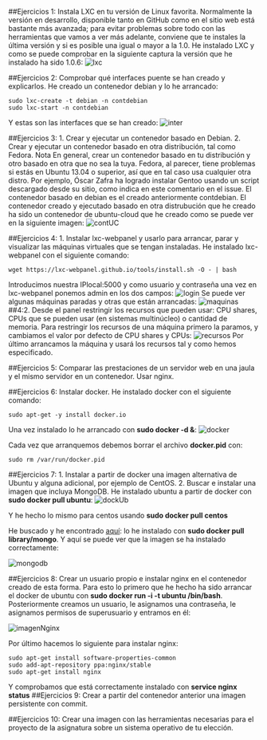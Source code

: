 ##Ejercicios 1: Instala LXC en tu versión de Linux favorita. Normalmente la versión en desarrollo, disponible tanto en GitHub como en el sitio web está bastante más avanzada; para evitar problemas sobre todo con las herramientas que vamos a ver más adelante, conviene que te instales la última versión y si es posible una igual o mayor a la 1.0.
He instalado LXC y como se puede comprobar en la siguiente captura la versión que he instalado ha sido 1.0.6:
![lxc](http://i1042.photobucket.com/albums/b422/Pedro_Gazquez_Navarrete/Captura%20de%20pantalla%20de%202015-11-27%20104136_zpskoyc7qst.png)


##Ejercicios 2: Comprobar qué interfaces puente se han creado y explicarlos.
He creado un contenedor debian y lo he arrancado:
```
sudo lxc-create -t debian -n contdebian
sudo lxc-start -n contdebian
```
Y estas son las interfaces que se han creado:
![inter](http://i1042.photobucket.com/albums/b422/Pedro_Gazquez_Navarrete/Captura%20de%20pantalla%20de%202015-12-04%20130519_zpsgk2tq5eb.png)

##Ejercicios 3: 1. Crear y ejecutar un contenedor basado en Debian. 2. Crear y ejecutar un contenedor basado en otra distribución, tal como Fedora. Nota En general, crear un contenedor basado en tu distribución y otro basado en otra que no sea la tuya. Fedora, al parecer, tiene problemas si estás en Ubuntu 13.04 o superior, así que en tal caso usa cualquier otra distro. Por ejemplo, Óscar Zafra ha logrado instalar Gentoo usando un script descargado desde su sitio, como indica en este comentario en el issue.
El contenedor basado en debian es el creado anteriormente contdebian. El contenedor creado y ejecutado basado en otra distrubución que he creado ha sido un contenedor de ubuntu-cloud que he creado como se puede ver en la siguiente imagen:
![contUC](http://i1042.photobucket.com/albums/b422/Pedro_Gazquez_Navarrete/Captura%20de%20pantalla%20de%202015-12-05%20120121_zpsxkzvgtbl.png)

##Ejercicios 4: 1. Instalar lxc-webpanel y usarlo para arrancar, parar y visualizar las máquinas virtuales que se tengan instaladas. 
He instalado lxc-webpanel con el siguiente comando:
```
wget https://lxc-webpanel.github.io/tools/install.sh -O - | bash
```
Introducimos nuestra IPlocal:5000 y como usuario y contraseña una vez en lxc-webpanel ponemos admin en los dos campos:
![login](http://i1042.photobucket.com/albums/b422/Pedro_Gazquez_Navarrete/Captura%20de%20pantalla%20de%202015-12-05%20122648_zpsj9dmo2d7.png)
Se puede ver algunas máquinas paradas y otras que están arrancadas:
![maquinas](http://i1042.photobucket.com/albums/b422/Pedro_Gazquez_Navarrete/Captura%20de%20pantalla%20de%202015-12-05%20124242_zpseyotrrgf.png)
##4:2. Desde el panel restringir los recursos que pueden usar: CPU shares, CPUs que se pueden usar (en sistemas multinúcleo) o cantidad de memoria.
Para restringir los recursos de una máquina primero la paramos, y cambiamos el valor por defecto de CPU shares y CPUs:
![recursos](http://i1042.photobucket.com/albums/b422/Pedro_Gazquez_Navarrete/Captura%20de%20pantalla%20de%202015-12-05%20124503_zpsl2p2xrha.png)
Por último arrancamos la máquina y usará los recursos tal y como hemos especificado.


##Ejercicios 5: Comparar las prestaciones de un servidor web en una jaula y el mismo servidor en un contenedor. Usar nginx.


##Ejercicios 6: Instalar docker.
He instalado docker con el siguiente comando:
```
sudo apt-get -y install docker.io
```
Una vez instalado lo he arrancado con **sudo docker -d &**:
![docker](http://i1042.photobucket.com/albums/b422/Pedro_Gazquez_Navarrete/Captura%20de%20pantalla%20de%202015-12-05%20132804_zpslmy5q29a.png)

Cada vez que arranquemos debemos borrar el archivo **docker.pid** con:
```
sudo rm /var/run/docker.pid
```

##Ejercicios 7: 1. Instalar a partir de docker una imagen alternativa de Ubuntu y alguna adicional, por ejemplo de CentOS. 2. Buscar e instalar una imagen que incluya MongoDB.
He instalado ubuntu a partir de docker con **sudo docker pull ubuntu**:
![dockUb](http://i1042.photobucket.com/albums/b422/Pedro_Gazquez_Navarrete/Captura%20de%20pantalla%20de%202015-12-05%20133647_zpshhqmufwo.png)

Y he hecho lo mismo para centos usando **sudo docker pull centos**

He buscado y he encontrado [aquí](https://github.com/dockerfile/mongodb): lo he instalado con **sudo docker pull library/mongo**.
Y aquí se puede ver que la imagen se ha instalado correctamente: 

![mongodb](http://i1042.photobucket.com/albums/b422/Pedro_Gazquez_Navarrete/Captura%20de%20pantalla%20de%202015-12-08%20192716_zpszpdzsrh9.png)


##Ejercicios 8: Crear un usuario propio e instalar nginx en el contenedor creado de esta forma.
Para esto lo primero que he hecho ha sido arrancar el docker de ubuntu con **sudo docker run -i -t ubuntu /bin/bash**.
Posteriormente creamos un usuario, le asignamos una contraseña, le asignamos permisos de superusuario y entramos en él:

![imagenNginx](http://i1042.photobucket.com/albums/b422/Pedro_Gazquez_Navarrete/Captura%20de%20pantalla%20de%202015-12-08%20195031_zpsczcbzbpa.png)

Por último hacemos lo siguiente para instalar nginx:
```
sudo apt-get install software-properties-common
sudo add-apt-repository ppa:nginx/stable
sudo apt-get install nginx
```
Y comprobamos que está correctamente instalado con **service nginx status**
##Ejercicios 9: Crear a partir del contenedor anterior una imagen persistente con commit.


##Ejercicios 10: Crear una imagen con las herramientas necesarias para el proyecto de la asignatura sobre un sistema operativo de tu elección.

